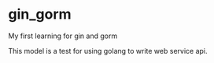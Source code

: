 # gin_gorm
My first learning for gin and gorm

This model is a test for using golang to write web service api.
